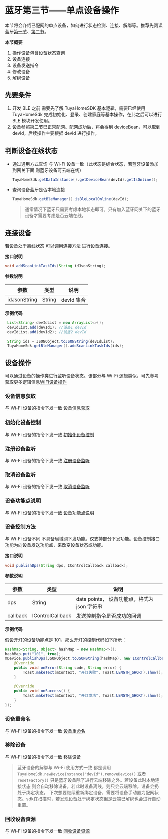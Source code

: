 # 蓝牙第三节——单点设备操作
本节将会介绍已配网的单点设备，如何进行状态检测、连接、解绑等。推荐先阅读蓝牙[第一节](./BLE.md)、[第二节](./BLE_Activator.md)。

**本节概要**

1. 操作设备包含设备状态查询
2. 设备连接
3. 设备发送指令
4. 修改设备
5. 解绑设备


## 先要条件
1. 开发 BLE 之前 需要先了解 TuyaHomeSDK 基本逻辑，需要已经使用 TuyaHomeSdk 完成初始化、登录、创建家庭等基本操作，在此之后可以进行 BLE 模块开发使用。 
2. 设备参照第二节已正常配网。配网成功后，将会得到 deviceBean，可以取到 devId，后续操作主要根据 devId 进行操作。

## 判断设备在线状态
* 通过通用方式查询 与 Wi-Fi 设备一致（此状态是综合状态，若蓝牙设备添加到网关下面 则蓝牙设备可云端在线）

  ```java
  TuyaHomeSdk.getDataInstance().getDeviceBean(devId).getIsOnline();
  ```
* 查询设备蓝牙是否本地连接

  ```java
  TuyaHomeSdk.getBleManager().isBleLocalOnline(devId);
  ```

  > 通常情况下蓝牙只需要考虑本地状态即可。只有加入蓝牙网关下的蓝牙设备才需要考虑是否云端在线。

## 连接设备
若设备处于离线状态 可以调用连接方法 进行设备连接。

**接口说明**

```java
void addScanLinkTaskIds(String idJsonString);
```

**参数说明**

|参数|类型|说明|
|--|--|--|
|idJsonString|String|devId 集合|

**示例代码**

```java
 List<String> devIdList = new ArrayList<>();
 devIdList.add(devId1); //设备1 devId
 devIdList.add(devId2); //设备2 devId
 
 String ids = JSONObject.toJSONString(devIdList);
 TuyaHomeSdk.getBleManager().addScanLinkTaskIds(ids);
```

## 设备操作
可以通过设备的操作类进行监听设备状态。该部分与 Wi-Fi 逻辑类似，可先参考获取更多逻辑信息[WIFI设备操作](./Device.md)

### 设备信息获取

与 Wi-Fi 设备的指令下发一致 [设备信息获取](./Device.md#设备信息获取)

### 初始化设备控制

与 Wi-Fi 设备的指令下发一致 [初始化设备控制](./Device.md#初始化设备控制)

### 注册设备监听

与 Wi-Fi 设备的指令下发一致 [注册设备监听](./Device.md#注册设备监听)

### 取消设备监听

与 Wi-Fi 设备的指令下发一致 [取消设备监听](./Device.md#取消设备监听)

### 设备功能点说明
与 Wi-Fi 设备的指令下发一致 [设备功能点说明](./Device.md#设备功能点说明)

### 设备控制方法

与 Wi-Fi 设备不同 不具备局域网下发功能。仅支持部分下发功能。设备控制接口功能为向设备发送功能点，来改变设备状态或功能。

**接口说明**

```java
void publishDps(String dps, IControlCallback callback);
```

**参数说明**

| 参数|类型|说明|
| ---- |--|--- |
| dps |String|data points， 设备功能点，格式为 json 字符串|
| callback|IControlCallback|发送控制指令是否成功的回调|

**示例代码**

假设开灯的设备功能点是 101，那么开灯的控制代码如下所示：
```java
HashMap<String, Object> hashMap = new HashMap<>();
hashMap.put("101", true);
mDevice.publishDps(JSONObject.toJSONString(hashMap), new IControlCallback() {
	@Override
	public void onError(String code, String error) {
		Toast.makeText(mContext, "开灯失败", Toast.LENGTH_SHORT).show();
	}

	@Override
	public void onSuccess() {
		Toast.makeText(mContext, "开灯成功", Toast.LENGTH_SHORT).show();
	}
});
```

### 设备重命名

与 Wi-Fi 设备的指令下发一致 [设备重命名](./Device.md#设备重命名)

### 移除设备

与 Wi-Fi 设备的指令下发一致 [移除设备](./Device.md#移除设备)

> 蓝牙设备的解绑与 Wi-Fi 使用方式一致 都是调用
> `TuyaHomeSdk.newDeviceInstance("devId").removeDevice()` 或者`resetFactory()` 
> 只是蓝牙设备除了进行云端移除之外。若设备此时本地连接状态 则会自动移除设备，若此时设备离线，则只会云端移除。设备会扔处于绑定状态。 下次想要继续重新绑定设备，需要将设备手动置为配网状态。sdk在扫描时，若发现设备处于绑定状态但是云端已解绑也会进行自动重置。

### 回收设备资源

与 Wi-Fi 设备的指令下发一致 [回收设备资源](./Device.md#回收设备资源)
